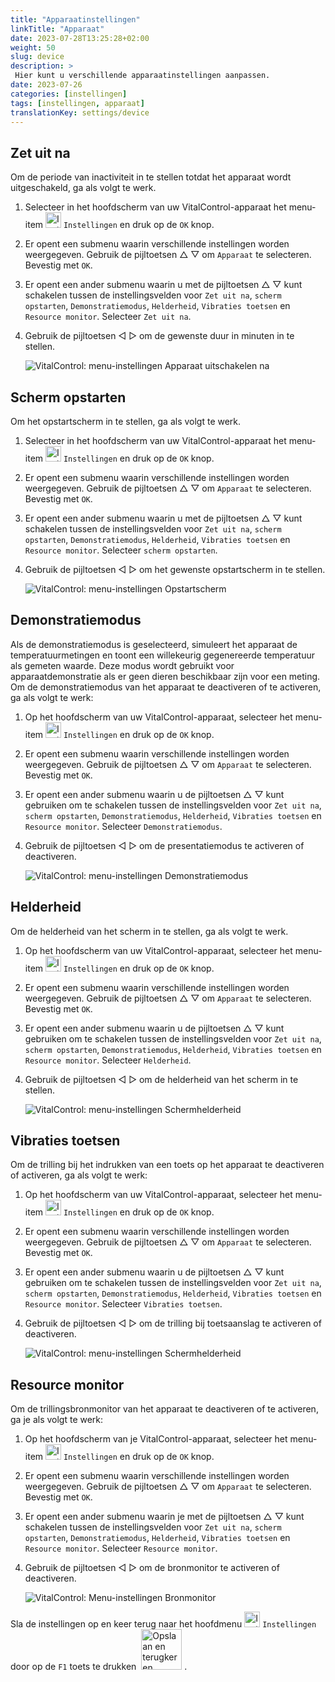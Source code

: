 ```yaml
---
title: "Apparaatinstellingen"
linkTitle: "Apparaat"
date: 2023-07-28T13:25:28+02:00
weight: 50
slug: device
description: >
 Hier kunt u verschillende apparaatinstellingen aanpassen.
date: 2023-07-26
categories: [instellingen]
tags: [instellingen, apparaat]
translationKey: settings/device
---
```

## Zet uit na

Om de periode van inactiviteit in te stellen totdat het apparaat wordt uitgeschakeld, ga als volgt te werk.

1. Selecteer in het hoofdscherm van uw VitalControl-apparaat het menu-item <img src="/icons/gear.svg" width="25" align="bottom" alt="Instellingen" /> `Instellingen` en druk op de `OK` knop.

2. Er opent een submenu waarin verschillende instellingen worden weergegeven. Gebruik de pijltoetsen △ ▽ om `Apparaat` te selecteren. Bevestig met `OK`.

3. Er opent een ander submenu waarin u met de pijltoetsen △ ▽ kunt schakelen tussen de instellingsvelden voor `Zet uit na`, `scherm opstarten`, `Demonstratiemodus`, `Helderheid`, `Vibraties toetsen` en `Resource monitor`. Selecteer `Zet uit na`.

4. Gebruik de pijltoetsen ◁ ▷ om de gewenste duur in minuten in te stellen.

    ![VitalControl: menu-instellingen Apparaat uitschakelen na](../images/shutdowndeviceafter.png "Apparaat uitschakelen na")

## Scherm opstarten

Om het opstartscherm in te stellen, ga als volgt te werk.

1. Selecteer in het hoofdscherm van uw VitalControl-apparaat het menu-item <img src="/icons/gear.svg" width="25" align="bottom" alt="Instellingen" /> `Instellingen` en druk op de `OK` knop.

2. Er opent een submenu waarin verschillende instellingen worden weergegeven. Gebruik de pijltoetsen △ ▽ om `Apparaat` te selecteren. Bevestig met `OK`.

3. Er opent een ander submenu waarin u met de pijltoetsen △ ▽ kunt schakelen tussen de instellingsvelden voor `Zet uit na`, `scherm opstarten`, `Demonstratiemodus`, `Helderheid`, `Vibraties toetsen` en `Resource monitor`. Selecteer `scherm opstarten`.

4. Gebruik de pijltoetsen ◁ ▷ om het gewenste opstartscherm in te stellen.

    ![VitalControl: menu-instellingen Opstartscherm](../images/startupscreen.png "Opstartscherm")

## Demonstratiemodus

Als de demonstratiemodus is geselecteerd, simuleert het apparaat de temperatuurmetingen en toont een willekeurig gegenereerde temperatuur als gemeten waarde. Deze modus wordt gebruikt voor apparaatdemonstratie als er geen dieren beschikbaar zijn voor een meting. Om de demonstratiemodus van het apparaat te deactiveren of te activeren, ga als volgt te werk:

1. Op het hoofdscherm van uw VitalControl-apparaat, selecteer het menu-item <img src="/icons/gear.svg" width="25" align="bottom" alt="Instellingen" /> `Instellingen` en druk op de `OK` knop.

2. Er opent een submenu waarin verschillende instellingen worden weergegeven. Gebruik de pijltoetsen △ ▽ om `Apparaat` te selecteren. Bevestig met `OK`.

3. Er opent een ander submenu waarin u de pijltoetsen △ ▽ kunt gebruiken om te schakelen tussen de instellingsvelden voor `Zet uit na`, `scherm opstarten`, `Demonstratiemodus`, `Helderheid`, `Vibraties toetsen` en `Resource monitor`. Selecteer `Demonstratiemodus`.

4. Gebruik de pijltoetsen ◁ ▷ om de presentatiemodus te activeren of deactiveren.

    ![VitalControl: menu-instellingen Demonstratiemodus](../images/demonstrationmode.png "Demonstratiemodus")

## Helderheid

Om de helderheid van het scherm in te stellen, ga als volgt te werk.

1. Op het hoofdscherm van uw VitalControl-apparaat, selecteer het menu-item <img src="/icons/gear.svg" width="25" align="bottom" alt="Instellingen" /> `Instellingen` en druk op de `OK` knop.

2. Er opent een submenu waarin verschillende instellingen worden weergegeven. Gebruik de pijltoetsen △ ▽ om `Apparaat` te selecteren. Bevestig met `OK`.

3. Er opent een ander submenu waarin u de pijltoetsen △ ▽ kunt gebruiken om te schakelen tussen de instellingsvelden voor `Zet uit na`, `scherm opstarten`, `Demonstratiemodus`, `Helderheid`, `Vibraties toetsen` en `Resource monitor`. Selecteer `Helderheid`.

4. Gebruik de pijltoetsen ◁ ▷ om de helderheid van het scherm in te stellen.

    ![VitalControl: menu-instellingen Schermhelderheid](../images/displaybrightness.png "Schermhelderheid")

## Vibraties toetsen

Om de trilling bij het indrukken van een toets op het apparaat te deactiveren of activeren, ga als volgt te werk:

1. Op het hoofdscherm van uw VitalControl-apparaat, selecteer het menu-item <img src="/icons/gear.svg" width="25" align="bottom" alt="Instellingen" /> `Instellingen` en druk op de `OK` knop.

2. Er opent een submenu waarin verschillende instellingen worden weergegeven. Gebruik de pijltoetsen △ ▽ om `Apparaat` te selecteren. Bevestig met `OK`.

3. Er opent een ander submenu waarin u de pijltoetsen △ ▽ kunt gebruiken om te schakelen tussen de instellingsvelden voor `Zet uit na`, `scherm opstarten`, `Demonstratiemodus`, `Helderheid`, `Vibraties toetsen` en `Resource monitor`. Selecteer `Vibraties toetsen`.

4. Gebruik de pijltoetsen ◁ ▷ om de trilling bij toetsaanslag te activeren of deactiveren.

    ![VitalControl: menu-instellingen Schermhelderheid](../images/vibrationonkeypress.png "Schermhelderheid")

## Resource monitor

Om de trillingsbronmonitor van het apparaat te deactiveren of te activeren, ga je als volgt te werk:

1. Op het hoofdscherm van je VitalControl-apparaat, selecteer het menu-item <img src="/icons/gear.svg" width="25" align="bottom" alt="Instellingen" /> `Instellingen` en druk op de `OK` knop.

2. Er opent een submenu waarin verschillende instellingen worden weergegeven. Gebruik de pijltoetsen △ ▽ om `Apparaat` te selecteren. Bevestig met `OK`.

3. Er opent een ander submenu waarin je met de pijltoetsen △ ▽ kunt schakelen tussen de instellingsvelden voor `Zet uit na`, `scherm opstarten`, `Demonstratiemodus`, `Helderheid`, `Vibraties toetsen` en `Resource monitor`. Selecteer `Resource monitor`.

4. Gebruik de pijltoetsen ◁ ▷ om de bronmonitor te activeren of deactiveren.

    ![VitalControl: Menu-instellingen Bronmonitor](../images/resourcemonitor.png "Bronmonitor")

Sla de instellingen op en keer terug naar het hoofdmenu <img src="/icons/gear.svg" width="25" align="bottom" alt="Instellingen" /> `Instellingen` door op de `F1` toets te drukken &nbsp;<img src="/icons/footer/save_exit.svg" width="65" align="bottom" alt="Opslaan en terugkeren" />&nbsp;.

